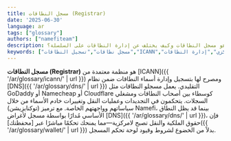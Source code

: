 ```yaml
---
title: مسجل النطاقات (Registrar)
date: '2025-06-30'
language: ar
tags: ["glossary"]
authors: ["namefiteam"]
description: ما هو مسجل النطاقات وكيف يختلف عن إدارة النطاقات على السلسلة؟
keywords: ["مسجل نطاقات","تسجيل النطاقات","ICANN","التحكم المركزي","إدارة النطاقات"]
---
```


**مسجل النطاقات (Registrar)** هو منظمة معتمدة من [ICANN]({{ '/ar/glossary/icann/' | url }}) ومصرح لها بتسجيل وإدارة أسماء النطاقات ضمن نظام [DNS]({{ '/ar/glossary/dns/' | url }}) التقليدي. يعمل مسجلو النطاقات مثل GoDaddy أو Namecheap أو Cloudflare كوسطاء بين أصحاب النطاقات ومشغلي السجلات. يتحكمون في التجديدات وعمليات النقل وتغييرات خادم الأسماء من خلال سياساتهم وواجهتهم الخاصة. مع ترميز (توكنايزيشن) Namefi، بينما قد يظل النطاق الأساسي مُدارًا بواسطة مسجل لأغراض [DNS]({{ '/ar/glossary/dns/' | url }})، فإن حقوق الملكية والنقل تصبح لامركزية—مما يمنحك تحكمًا مباشرًا عبر [محفظتك]({{ '/ar/glossary/wallet/' | url }}) بدلاً من الخضوع لشروط وقيود لوحة تحكم المسجل.